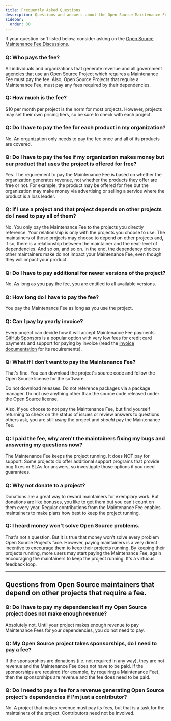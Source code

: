 ```yaml
---
title: Frequently Asked Questions
description: Questions and answers about the Open Source Maintenance Fee
sidebar:
  order: 30
---
```


If your question isn't listed below, consider asking on the [Open Source Maintenance Fee Discussions](https://github.com/orgs/opensourcemaintenancefee/discussions).

### Q: Who pays the fee?

All individuals and organizations that generate revenue and all government agencies that use an Open Source Project which requires a Maintenance Fee must pay the fee. Also, Open Source Projects that require a Maintenance Fee, must pay any fees required by their dependencies.

### Q: How much is the fee?

$10 per month per project is the norm for most projects. However, projects may set their own pricing tiers, so be sure to check with each project.

### Q: Do I have to pay the fee for each product in my organization?

No. An organization only needs to pay the fee once and all of its products are covered.

### Q: Do I have to pay the fee if my organization makes money but our product that uses the project is offered for free?

Yes. The requirement to pay the Maintenance Fee is based on whether the organization generates revenue, not whether the products they offer are free or not. For example, the product may be offered for free but the organization may make money via advertising or selling a service where the product is a loss leader.

### Q: If I use a project and that project depends on other projects do I need to pay all of them?

No. You only pay the Maintenance Fee to the projects you directly reference. Your relationship is only with the projects you choose to use. The maintainers of those projects may choose to depend on other projects and, if so, there is a relationship between the maintainer and the next-level of dependencies. And so on, and so on. In the end, the dependency choices other maintainers make do not impact your Maintenance Fee, even though they will impact your product.

### Q: Do I have to pay additional for newer versions of the project?

No. As long as you pay the fee, you are entitled to all available versions.

### Q: How long do I have to pay the fee?

You pay the Maintenance Fee as long as you use the project.

### Q: Can I pay by yearly invoice?

Every project can decide how it will accept Maintenance Fee payments. [GitHub Sponsors](https://github.com/sponsors) is a popular option with very low fees for credit card payments and support for paying by invoice (read the [invoice documentation](https://docs.github.com/en/sponsors/sponsoring-open-source-contributors/paying-for-github-sponsors-by-invoice) for its requirements).

### Q: What if I don't want to pay the Maintenance Fee?

That's fine. You can download the project's source code and follow the Open Source license for the software.

Do not download releases. Do not reference packages via a package manager. Do not use anything other than the source code released under the Open Source license.

Also, if you choose to not pay the Maintenance Fee, but find yourself returning to check on the status of issues or review answers to questions others ask, you are still _using_ the project and _should_ pay the Maintenance Fee.

### Q: I paid the fee, why aren't the maintainers fixing my bugs and answering my questions now?

The Maintenance Fee keeps the project running. It does NOT pay for support. Some projects do offer additional support programs that provide bug fixes or SLAs for answers, so investigate those options if you need guarantees.

### Q: Why not donate to a project?

Donations are a great way to reward maintainers for exemplary work. But donations are like bonuses, you like to get them but you can't count on them every year. Regular contributions from the Maintenance Fee enables maintainers to make plans how best to keep the project running.

### Q: I heard money won't solve Open Source problems.

That's not a question. But it is true that money won't solve every problem Open Source Projects face. However, paying maintainers is a very direct incentive to encourage them to keep their projects running. By keeping their projects running, more users may start paying the Maintenance Fee, again encouraging the maintainers to keep the project running. It's a virtuous feedback loop.

---

## Questions from Open Source maintainers that depend on other projects that require a fee.

### Q: Do I have to pay my dependencies if my Open Source project does not make enough revenue?

Absolutely not. Until your project makes enough revenue to pay Maintenance Fees for your dependencies, you do not need to pay.

### Q: My Open Source project takes sponsorships, do I need to pay a fee?

If the sponsorships are donations (i.e. not required in any way), they are not revenue and the Maintenance Fee does not have to be paid. If the sponsorships are required (for example, by requiring a Maintenance Fee), then the sponsorships are revenue and the fee does need to be paid.

### Q: Do I need to pay a fee for a revenue generating Open Source project's dependencies if I'm just a contributor?

No. A project that makes revenue must pay its fees, but that is a task for the maintainers of the project. Contributors need not be involved.
